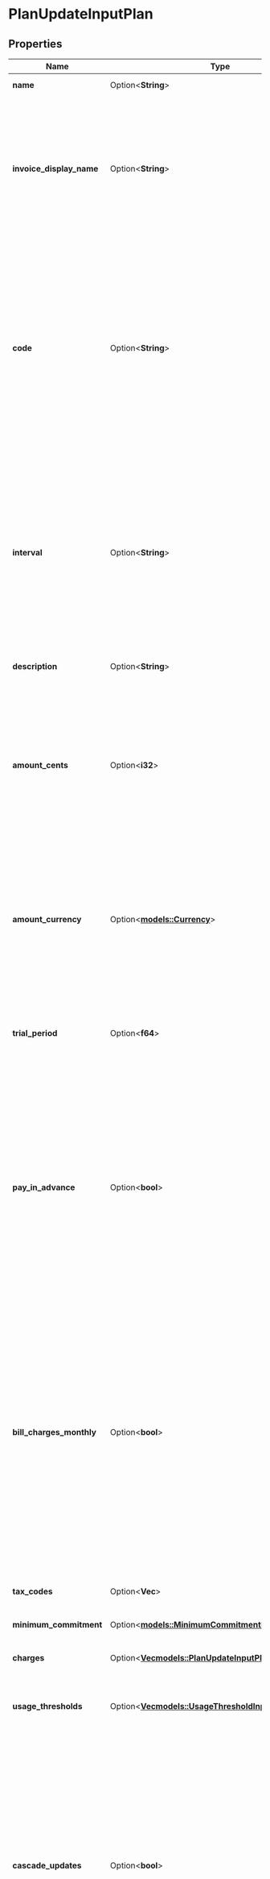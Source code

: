 # PlanUpdateInputPlan

## Properties

Name | Type | Description | Notes
------------ | ------------- | ------------- | -------------
**name** | Option<**String**> | The name of the plan. | [optional]
**invoice_display_name** | Option<**String**> | Specifies the name that will be displayed on an invoice. If no value is set for this field, the name of the plan will be used as the default display name. | [optional]
**code** | Option<**String**> | The code of the plan. It serves as a unique identifier associated with a particular plan. The code is typically used for internal or system-level identification purposes, like assigning a subscription, for instance. | [optional]
**interval** | Option<**String**> | The interval used for recurring billing. It represents the frequency at which subscription billing occurs. The interval can be one of the following values: `yearly`, `quarterly`, `monthly`, or `weekly`. | [optional]
**description** | Option<**String**> | The description on the plan. | [optional]
**amount_cents** | Option<**i32**> | The base cost of the plan, excluding any applicable taxes, that is billed on a recurring basis. This value is defined at 0 if your plan is a pay-as-you-go plan. | [optional]
**amount_currency** | Option<[**models::Currency**](Currency.md)> | The currency of the plan. It indicates the monetary unit in which the plan's cost, including taxes and usage-based charges, is expressed. | [optional]
**trial_period** | Option<**f64**> | The duration in days during which the base cost of the plan is offered for free. | [optional]
**pay_in_advance** | Option<**bool**> | This field determines the billing timing for the plan. When set to `true`, the base cost of the plan is due at the beginning of each billing period. Conversely, when set to `false`, the base cost of the plan is due at the end of each billing period. | [optional]
**bill_charges_monthly** | Option<**bool**> | This field, when set to `true`, enables to invoice usage-based charges on monthly basis, even if the cadence of the plan is yearly. This allows customers to pay charges overage on a monthly basis. This can be set to true only if the plan's interval is `yearly`. | [optional]
**tax_codes** | Option<**Vec<String>**> | List of unique code used to identify the taxes. | [optional]
**minimum_commitment** | Option<[**models::MinimumCommitmentInput**](MinimumCommitmentInput.md)> |  | [optional]
**charges** | Option<[**Vec<models::PlanUpdateInputPlanChargesInner>**](PlanUpdateInput_plan_charges_inner.md)> | Additional usage-based charges for this plan. | [optional]
**usage_thresholds** | Option<[**Vec<models::UsageThresholdInput>**](UsageThresholdInput.md)> | List of usage thresholds to apply to the plan. | [optional]
**cascade_updates** | Option<**bool**> | This field determines whether the changes made to the plan should be cascaded to the children plans. When set to `true`, the changes will be cascaded into children. Conversely, when set to `false`, the changes will only be applied to the plan itself. If not defined in the request, default value is `false`. | [optional]

[[Back to Model list]](../README.md#documentation-for-models) [[Back to API list]](../README.md#documentation-for-api-endpoints) [[Back to README]](../README.md)


